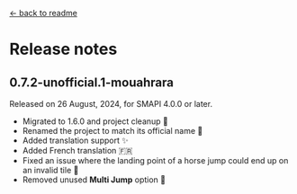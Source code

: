 ﻿[← back to readme](../README.md)

# Release notes

## 0.7.2-unofficial.1-mouahrara
Released on 26 August, 2024, for SMAPI 4.0.0 or later.
* Migrated to 1.6.0 and project cleanup 🚀
* Renamed the project to match its official name 📝
* Added translation support ✨
* Added French translation 🇫🇷
* Fixed an issue where the landing point of a horse jump could end up on an invalid tile 🔧
* Removed unused **Multi Jump** option 🧹
